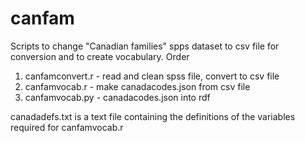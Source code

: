 # canfam
Scripts to change "Canadian families" spps dataset to csv file for conversion and to create vocabulary. Order

1. canfamconvert.r - read and clean spss file, convert to csv file
2. canfamvocab.r - make canadacodes.json from csv file
3. canfamvocab.py - canadacodes.json into rdf

canadadefs.txt is a text file containing the definitions of the variables required for canfamvocab.r